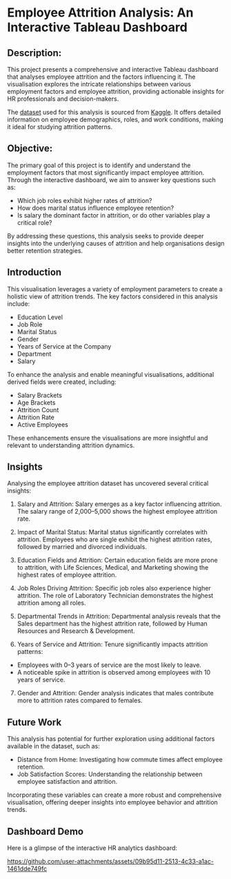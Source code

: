 # Employee Attrition Analysis: An Interactive Tableau Dashboard
## Description:

This project presents a comprehensive and interactive Tableau dashboard that analyses employee attrition and the factors influencing it. The visualisation explores the intricate relationships between various employment factors and employee attrition, providing actionable insights for HR professionals and decision-makers.

The [dataset](https://www.kaggle.com/datasets/thedevastator/employee-attrition-and-factors) used for this analysis is sourced from [Kaggle](https://www.kaggle.com/). It offers detailed information on employee demographics, roles, and work conditions, making it ideal for studying attrition patterns.

## Objective:

The primary goal of this project is to identify and understand the employment factors that most significantly impact employee attrition. Through the interactive dashboard, we aim to answer key questions such as:

* Which job roles exhibit higher rates of attrition?
* How does marital status influence employee retention?
* Is salary the dominant factor in attrition, or do other variables play a critical role?

By addressing these questions, this analysis seeks to provide deeper insights into the underlying causes of attrition and help organisations design better retention strategies.

## Introduction
This visualisation leverages a variety of employment parameters to create a holistic view of attrition trends. The key factors considered in this analysis include:

- Education Level
- Job Role
- Marital Status
- Gender
- Years of Service at the Company
- Department
- Salary

To enhance the analysis and enable meaningful visualisations, additional derived fields were created, including:

- Salary Brackets
- Age Brackets
- Attrition Count
- Attrition Rate
- Active Employees

These enhancements ensure the visualisations are more insightful and relevant to understanding attrition dynamics.

## Insights

Analysing the employee attrition dataset has uncovered several critical insights:
1.	Salary and Attrition:
Salary emerges as a key factor influencing attrition. The salary range of 2,000–5,000 shows the highest employee attrition rate.

2.	Impact of Marital Status:
Marital status significantly correlates with attrition. Employees who are single exhibit the highest attrition rates, followed by married and divorced individuals.

3.	Education Fields and Attrition:
Certain education fields are more prone to attrition, with Life Sciences, Medical, and Marketing showing the highest rates of employee attrition.

4.	Job Roles Driving Attrition:
Specific job roles also experience higher attrition. The role of Laboratory Technician demonstrates the highest attrition among all roles.

5.	Departmental Trends in Attrition:
Departmental analysis reveals that the Sales department has the highest attrition rate, followed by Human Resources and Research & Development.

6.	Years of Service and Attrition:
Tenure significantly impacts attrition patterns:
  * Employees with 0–3 years of service are the most likely to leave.
  * A noticeable spike in attrition is observed among employees with 10 years of service.

7.	Gender and Attrition:
Gender analysis indicates that males contribute more to attrition rates compared to females.

## Future Work

This analysis has potential for further exploration using additional factors available in the dataset, such as:

- Distance from Home: Investigating how commute times affect employee retention.
- Job Satisfaction Scores: Understanding the relationship between employee satisfaction and attrition.

Incorporating these variables can create a more robust and comprehensive visualisation, offering deeper insights into employee behavior and attrition trends.

## Dashboard Demo
Here is a glimpse of the interactive HR analytics dashboard:



https://github.com/user-attachments/assets/09b95d11-2513-4c33-a1ac-1461dde749fc

